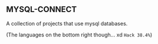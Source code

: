 ## MYSQL-CONNECT
A collection of projects that use mysql databases.



(The languages on the bottom right though... xd ```Hack 38.4%```)
